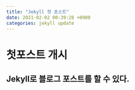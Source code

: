 ```yaml
---
title: "Jekyll 첫 포스트"
date: 2021-02-02 00:39:28 +0900
categories: jekyll update
---
```


# 첫포스트 개시

## Jekyll로 블로그 포스트를 할 수 있다.
